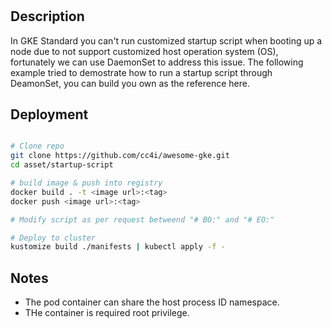 #

## Description
In GKE Standard you can't run customized startup script when booting up a node due to not support customized host operation system (OS), fortunately we can use DaemonSet to address this issue. The following example tried to demostrate how to run a startup script through DeamonSet, you can build you own as the reference here.

## Deployment

```sh

# Clone repo
git clone https://github.com/cc4i/awesome-gke.git
cd asset/startup-script

# build image & push into registry
docker build . -t <image url>:<tag>
docker push <image url>:<tag>

# Modify script as per request betweend "# BO:" and "# EO:"

# Deploy to cluster
kustomize build ./manifests | kubectl apply -f -

```

## Notes
- The pod container can share the host process ID namespace.
- THe container is required root privilege.
